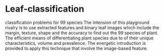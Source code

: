 # Leaf-classification
classification problems for 99 species
The Intension of this playground rivalry is to use extracted features and binary leaf images which include the margin, texture, shape and the accuracy to find out the 99 species of plant. The efficient means of differentiating plant species due to of their unique characteristics, volume and prevalence. The energetic  introduction is provided to apply this technique that involve the image-based feature.
